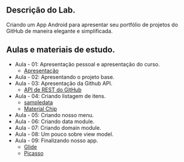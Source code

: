 ## <br />Descrição do Lab.
Criando um App Android para apresentar seu portfólio de projetos do GitHub de maneira elegante e simplificada.

## Aulas e materiais de estudo.
- Aula - 01: Apresentação pessoal e apresentação do curso.
  - [Apresentação](https://drive.google.com/file/d/16KNz_Ee-_E6UmUlxVnqkIAjJX29-iTzE/view?usp=sharing)
- Aula - 02: Apresentando o projeto base.
- Aula - 03: Apresentação da Github API.
  - [API de REST do GitHub](https://docs.github.com/pt/rest)
- Aula - 04: Criando listagem de itens.
  - [sampledata](https://medium.com/android-news/android-tools-attributes-listitem-sample-data-rocks-bbf49aaa9f07)
  - [Material Chip](https://material.io/components/chips/android#using-chips)
- Aula - 05: Criando nosso menu.
- Aula - 06: Criando data module.
- Aula - 07: Criando domain module.
- Aula - 08: Um pouco sobre view model.
- Aula - 09: Finalizando nosso app.
  - [Glide](https://github.com/bumptech/glide)
  - [Picasso](https://square.github.io/picasso/)
